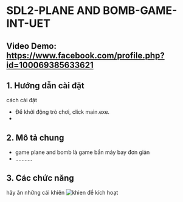 # SDL2-PLANE AND BOMB-GAME-INT-UET
## Video Demo: https://www.facebook.com/profile.php?id=100069385633621
## 1. Hướng dẫn cài đặt
cách cài đặt
- Để khởi động trò chơi, click main.exe.
- 
## 2. Mô tả chung
- game plane and bomb là game bắn máy bay đơn giản
- ...........

## 3. Các chức năng
hãy ăn những cái khiên ![khien](https://github.com/leducanhtai/demo/assets/161910484/55b9dc68-9dca-4b73-803f-d1828021dfed) để kích hoạt

